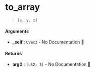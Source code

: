 # to\_array

>  `[x, y, z]`

#### Arguments

- **\_self** : `UVec3` \- No Documentation 🚧

#### Returns

- **arg0** : `[u32; 3]` \- No Documentation 🚧